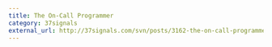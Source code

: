 ```yaml
---
title: The On-Call Programmer
category: 37signals
external_url: http://37signals.com/svn/posts/3162-the-on-call-programmer
---
```


